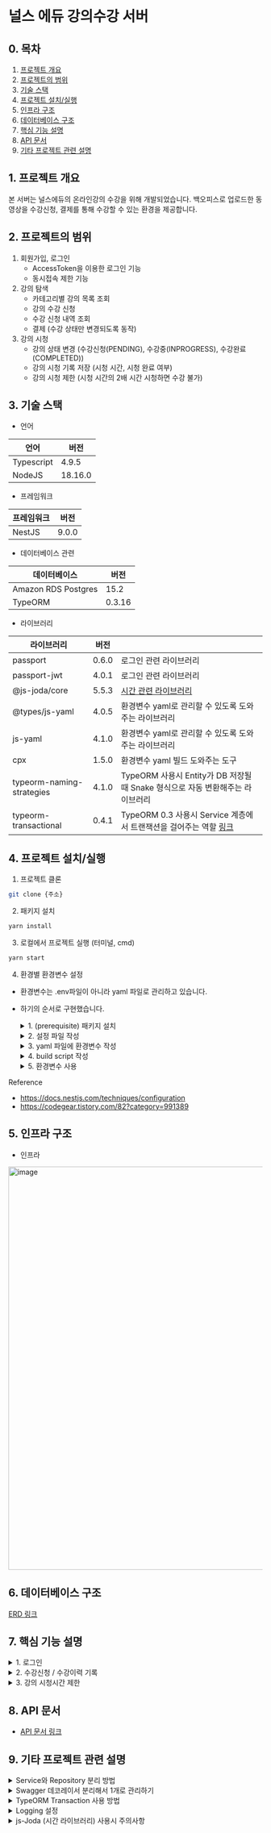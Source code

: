 # 널스 에듀 강의수강 서버

## 0. 목차

1. [프로젝트 개요](#1.-프로젝트-개요)
2. [프로젝트의 범위](#2.-프로젝트의-범위)
3. [기술 스택](#3.-기술-스택)
4. [프로젝트 설치/실행](#4.-프로젝트-설치/실행)
5. [인프라 구조](#5.-인프라-구조)
6. [데이터베이스 구조](#6.-데이터베이스-구조)
7. [핵심 기능 설명](#7.-핵심-기능-설명)
8. [API 문서](#8.-API-문서)
9. [기타 프로젝트 관련 설명](#9.-기타-프로젝트-관련-설명)

<a name="1.-프로젝트-개요"></a>
## 1. 프로젝트 개요
본 서버는 널스에듀의 온라인강의 수강을 위해 개발되었습니다.
백오피스로 업로드한 동영상을 수강신청, 결제를 통해 수강할 수 있는 환경을 제공합니다.

<a name="2.-프로젝트의-범위"></a>
## 2. 프로젝트의 범위

1. 회원가입, 로그인
    - AccessToken을 이용한 로그인 기능
    - 동시접속 제한 기능
2. 강의 탐색
    - 카테고리별 강의 목록 조회
    - 강의 수강 신청
    - 수강 신청 내역 조회
    - 결제 (수강 상태만 변경되도록 동작)
3. 강의 시청
    - 강의 상태 변경 (수강신청(PENDING), 수강중(INPROGRESS), 수강완료(COMPLETED))
    - 강의 시청 기록 저장 (시청 시간, 시청 완료 여부)
    - 강의 시청 제한 (시청 시간의 2배 시간 시청하면 수강 불가)

<a name="3.-기술-스택"></a>
## 3. 기술 스택

- 언어

| 언어         | 버전      |
|------------|---------|
| Typescript | 4.9.5   |
| NodeJS     | 18.16.0 |

- 프레임워크

| 프레임워크   | 버전    |
|---------|-------|
| NestJS  | 9.0.0 |

- 데이터베이스 관련

| 데이터베이스              | 버전     |
|---------------------|--------|
| Amazon RDS Postgres | 15.2   |
| TypeORM             | 0.3.16 |

- 라이브러리

| 라이브러리                     | 버전    |                                                                                                   |
|---------------------------|-------|---------------------------------------------------------------------------------------------------|
| passport                  | 0.6.0 | 로그인 관련 라이브러리                                                                                      |
| passport-jwt              | 4.0.1 | 로그인 관련 라이브러리                                                                                      |
| @js-joda/core             | 5.5.3 | [시간 관련 라이브러리](https://jojoldu.tistory.com/600)                                                    |
| @types/js-yaml            | 4.0.5 | 환경변수 yaml로 관리할 수 있도록 도와주는 라이브러리                                                                   |
| js-yaml                   | 4.1.0 | 환경변수 yaml로 관리할 수 있도록 도와주는 라이브러리                                                                   |
| cpx                       | 1.5.0 | 환경변수 yaml 빌드 도와주는 도구                                                                              |
| typeorm-naming-strategies | 4.1.0 | TypeORM 사용시 Entity가 DB 저장될때 Snake 형식으로 자동 변환해주는 라이브러리                                             |
| typeorm-transactional     | 0.4.1 | TypeORM 0.3 사용시 Service 계층에서 트랜잭션을 걸어주는 역할 [링크](https://github.com/Aliheym/typeorm-transactional) |

<a name="4.-프로젝트-설치/실행"></a>
## 4. 프로젝트 설치/실행

1. 프로젝트 클론

```bash
git clone {주소}
```

2. 패키지 설치

```bash
yarn install
```

3. 로컬에서 프로젝트 실행 (터미널, cmd)

```bash
yarn start
```

4. 환경별 환경변수 설정
- 환경변수는 .env파일이 아니라 yaml 파일로 관리하고 있습니다.
- 하기의 순서로 구현했습니다.

    <details>
    <summary> 1. (prerequisite) 패키지 설치</summary>

    ```shell
    $ yarn add @nestjs/config
    $ yarn add js-yaml
    $ yarn add @types/js-yaml --dev
    $ yarn add cpx # 파일 copy 도구
    ```
    </details>

    <details>
    <summary> 2. 설정 파일 작성 </summary>

    - config 설정 ./config/configuration.ts에 위치
        - 환경변수는 process.env.ENV로 관리
        - 환경변수는 local, test, prod로 구분

    ```typescript
    import { readFileSync } from 'fs';
    import * as yaml from 'js-yaml';
    import { join } from 'path';
    
    const env = process.env.ENV || 'local'; // 로컬, 운영, 개발 등 환경변수 분기 부분 
    const YAML_CONFIG_FILENAME = `config.${env}.yaml`;
    
    export default () => {
      return yaml.load(
        readFileSync(join(__dirname, YAML_CONFIG_FILENAME), 'utf8'),
      ) as Record<string, any>;
    };
    ```
    </details>

    <details>
    <summary> 3. yaml 파일에 환경변수 작성 </summary>

    - yaml 파일은 ./config/config.{env}.yaml에 위치
    - 아래의 예시는 config.local.yaml 파일
    ```yaml
    env: local
    
    service:
      name: 'nurseedu-backend'
    
    http:
      host: 'localhost'
    port: 3000
    
    jwt: # 토큰 관련 설정
    accessToken:
      secret: 'devcamp'
    expiresIn: '14d'
    
    db: # DB 관련 설정
    postgres:
      type: 'postgres'
    host: 'host'
    port: 5432
    databaseName: 'postgres'
    username: 'postgres'
    password: 'nurseedu'
    schema: 'nurse_edu'
    synchronize: false # DB 스키마 자동 동기화 옵션 (프로덕션에서는 절때로 false)
    logging: true # SQL 로깅 옵션
    connectTimeout: 30000 # 30s connection timeout
    queryTimeout: 10000 # 10s query timeout
    ```
    </details>

    <details>
    <summary> 4. build script 작성 </summary>

    - package.json
    ```json
    // dist 디렉토리에 yaml 파일 복사 명령
    "copy-files": "cpx \"config/*.yaml\" dist/config/",
    "prebuild": "rimraf dist",
    "build": "yarn run copy-files && nest build",
    "format": "prettier --write \"src/**/*.ts\" \"test/**/*.ts\"",
    "start": "yarn run copy-files && nest start",
    "start:dev": "yarn run copy-files && nest start --watch",
    
    ```
    - nest-cli.json
        - nest bulld 시 dist 디렉토리 삭제, 생성이 자동입니다.
        - cpx를 사용해서 yaml 파일을 복사했는데 dist 디렉토리를 삭제하고 생성하며 파일이 사라지는 문제가 있었습니다.
        - 아래 옵션을 false로 입력하고  `"prebuild": "rimraf dist",` 스크립트로 dist를 수동 삭제하도록 설정했습니다.
    ```json
    "compilerOptions": {
      "deleteOutDir": false
    }
    ```
    </details>

    <details>
    <summary> 5. 환경변수 사용 </summary>

    - 프로젝트 내에서 yaml에 작성한 변수가 필요할때 아래와 같이 사용하면 됩니다.
    ```typescript
    const {
      http: { port },
    } = configuration();
    ```
    </details>

Reference

- https://docs.nestjs.com/techniques/configuration
- https://codegear.tistory.com/82?category=991389

<a name="5.-인프라-구조"></a>
## 5. 인프라 구조

- 인프라

<img width="800" alt="image" src="https://github.com/kingseungil/teamsparta-devcamp-nurseedu/assets/109774037/d5c2aeb6-9404-43bd-afa4-afd2a0cfb528">



<a name="6.-데이터베이스-구조"></a>
## 6. 데이터베이스 구조

[ERD 링크](https://www.erdcloud.com/d/DMCZQh8JLFqKvuSiX)

<a name="7.-핵심-기능-설명"></a>
## 7. 핵심 기능 설명

<details>
<summary>1. 로그인</summary>

- 토큰 정책
  - 로그인 시 AccessToken 발급, 유효기간 14일
  - 토큰 payload
     ```json
     {
         "userId": "devcamp3",
         "email": "devcamp3@naver.com",
         "jti": "dafbd39f-fe6d-48b5-8661-88230f3803d3",
         "iat": 1684892118,
         "exp": 1686101718
      }
    ```
  >로그인
  <br>

  ![image](https://github.com/DevCamp-TeamSparta/nurseedu-backend/assets/109774037/6b68e36f-523c-41c0-ae03-9348359bf26f)

    <br>

- 다른 브라우저, 기기에서 중복 로그인 시 403에러 발생
- 로그인 시 새로운 JTI가 발급되며, 기존의 토큰은 무효화 됩니다.

   <br>  

</details>

<details>
<summary>2. 수강신청 / 수강이력 기록</summary>

- 용어 설명

| DB 테이블명             | 용도                                                                        |
|------------------|---------------------------------------------------------------------------|
| enrolled         | 수강증입니다. 수강 시작일, 강의 만료일, 강의 상태(결제, 수강중, 수강완료, 만료 등등)을 기록합니다.               |
| course           | 수강할 강의 입니다.                                                               |
| lecure           | 수강할 강의 목차의 데이터 (동영상 link, 동영상 제목 ...)                                     |
| enrolled_lecture | 동영상 시청 이력을 기록하기 위한 메타 테이블 (ex. 시청날짜, 시청 시간, 시청 제한)                        |


+ 수강 신청 내역에서 볼 수 있는 상태 [PENDING]
    + 수강신청하면 course와 1:1 관계인 enrolled 테이블 생성합니다.
    + enrolled의 상태는 PENDING으로 생성합니다. (결제가 이루어지면 INPROGRESS 상태로 변하고 수강할 수 있습니다.)
    + 수강신청 시 course의 자식테이블인 lecture 하나하나에 enrolled_lecture 테이블에 생성합니다.

+ 내 강의실에서 볼 수 있는 상태 [INPROGRESS, COMPLETED]
    + 결제 (enrolled 상태가 PENDING -> INPROGESS로 변경) 강의실에서 수강할 수 있는 상태가 됩니다.
    + 수강 진행 (동영상을 마지막 10초까지 다 수강하면 enrolled_lecture의 is_done이 true로 변경, enrolled의 progress_rate가 백분율로 업데이트)
    + 수강 완료 (enrolled의 progress_rate가 100%가 되면 enrolled 상태가 INPROGRESS -> COMPLETED 변경)

</details>

<details>
<summary>3. 강의 시청시간 제한</summary>

- 강의 playtime의 2배까지 시청 가능

>강의 시청시간 제한
<br>

- 강의 시청은 강의의 playtime(초 단위) 2배로 제한합니다.
- 프론트에서 동영상을 재생하면 1분에 한번씩 서버에 요청을 보내서 DB에 시청 시간(total_seen_time / 초 단위)을 기록합니다. (enrolled_lecture 테이블 / total_seen_time)
- 고객이 동영상을 배속으로 시청하면 배속 만큼 곱셈하여 1분 마다 초 DB에 기록합니다. (ex, 1분 만큼 2배속으로 시청 -> 120초가 enrolled_lecture / total_seen_time에 저장)
- <img width="571" alt="스크린샷 2023-05-25 오전 10 49 03" src="https://github.com/DevCamp-TeamSparta/nurseedu-backend/assets/90877864/c05274bf-3fa5-427a-bdd6-202871f21bfa">
- total_seen_time의 시간이 playtime의 2배를 초과하면 can_watch를 false로 변경합니다.
- 강의 시청시간이 playtime의 2배를 초과하면 서버에서는 409에러를 발생시킵니다.
- 프론트에서는 can_watch를 기준으로 강의 시청을 제한합니다.
- (참고) current_seen_time은 1분짜리 동영상에서 몇초까지 봤다를 표현하기 위해 기록합니다. (enrolled_lecture 테이블 / current_seen_time)

</details>


<a name="8.-API-문서"></a>
##  8. API 문서

- [API 문서 링크](https://api.teamsparta-nurseedue.shop/api-docs#/)


<a name="9.-기타-프로젝트-관련-설명"></a>
## 9. 기타 프로젝트 관련 설명

<details>
<summary>Service와 Repository 분리 방법</summary>

- 코드 가독성을 위해서 Service, Repository를 분리하는 것이 장기적으로 좋습니다.
- TypeORM 0.3.x 이하의 버전에서는 아래의 데코레이터로 Repository를 분리해서 사용했지만, 0.3.x 이후로 해당 데코레이터가 depreciated 되었습니다.

```typescript
@EntityRepository(Entity)
```
- 같은 기능을 하는 CustomDecorator를 만들어서 Repository를 분리했습니다.
- [구현 코드](https://github.com/DevCamp-TeamSparta/nurseedu-backend/commit/15a5ac79e2ea89097a937ce7d9470e976baf1a0f#diff-66a9bdeef87e2c27802e288bbf0c2c0830bd7b2bb21920725e5299beaf2c824a)
- [참고 링크](https://blog.naver.com/pjt3591oo/222927333364)

</details>

<details>
<summary>Swagger 데코레이서 분리해서 1개로 관리하기</summary>

- Swagger 데코레이터를 분리해서 관리하면 가독성이 좋아집니다.
- 각 도메인 폴더에 있는..Decorator.ts를 살펴보면 데코레이터를 변수가 있습니다.
- 해당 변수로 다중의 스웨서 데코레이터를 한번에 선언해 사용할 수 있습니다.

```typescript
// Swagger 데코레이터 모음
export const getAllCourseList = () => {
  return applyDecorators(
    ApiOperation({ summary: '강의 코스 목록 조회(전체)' }),
    ApiOkResponse({
      status: 200,
      description: '강의 코스 목록 조회 성공',
      type: [AllCourseListResDto],
    }),
    ApiNotFoundResponse({
      status: 404,
      description: '강의 코스 목록이 존재하지 않습니다.',
      schema: {
        example: {
          statusCode: 404,
          message: '강의 코스 목록이 존재하지 않습니다.',
          error: 'Not Found',
        },
      },
    }),
  );
};

// 컨트롤러
@ApiTags('COURSE')
@Get(':courseId')
@getCourseDetail() // Swagger 변수
async getCourseDetail(
  @Param('courseId') courseId: number,
): Promise<CourseDetailResDto> {
  return await this.courseService.getCourseDetail(courseId);
}
```

</details>

<details>
<summary>TypeORM Transaction 사용 방법</summary>

- Service Layer에서 Transaction을 걸어야 하는 경우를 위해서 라이브러리를 추가했습니다.
- NestJS의 QueryRunner나 EntityManager를 사용해서 Transaction을 걸 수 있지만, 해당 라이브러리를 사용하면 더 가독성 있게 트랜잭션을 사용할 수 있습니다.
- [typeorm-transactional](https://github.com/Aliheym/typeorm-transactional)
- [참고하면 좋은 글](https://www.timegambit.com/blog/solve/handle-transaction)

</details>

<details>
<summary>Logging 설정</summary>

- 미들웨어를 이용한 로깅 설정
    - 개발 편의를 위해서 모든 요청의 대한 log를 심었습니다.
        - 400 에러는 WARN으로
        - 500 에러는 ERROR로 남겼습니다.
    - ![스크린샷 2023-05-24 오후 5 40 50](https://github.com/DevCamp-TeamSparta/nurseedu-backend/assets/90877864/f8488b5c-cfa4-4614-a175-0649ecc8364e)
    - 개발 편의를 위해서 쿼리의 속도 log를 심었습니다.
    - ![스크린샷 2023-05-24 오후 5 38 56](https://github.com/DevCamp-TeamSparta/nurseedu-backend/assets/90877864/3edd5d0d-f421-4f77-8a7c-986b69c1834c)
    - [코드](https://github.com/DevCamp-TeamSparta/nurseedu-backend/commit/6e93be978d0bd10ceddfe9d30925122d9d4f4124)
    - [참고](https://docs.nestjs.com/middleware)

- TypeORM을 이용한 Logging 설정
    - src/database/DatabaseLogger.ts 파일에 Logging format 설정
    - src/app.module.ts 파일에 DatabaseLogger를 사용하도록 설정
    - [참고](https://docs.nestjs.com/recipes/terminus#logging)

```typescript
@Module({
imports: [
TypeOrmModule.forRootAsync({
  useFactory() {
    return {
    synchronize: postgres.synchronize, // Entity 자동으로 DB 동기화 할지 설정
    logger: new DatabaseLogger(), // TypeORM Logger 설정
    namingStrategy: new ConstraintSnakeNamingStrategy(), // TypeORM Entity의 Column명을 snake_case로 변경
    ssl: {
      rejectUnauthorized: false,
    },
    connectTimeoutMS: postgres.connectTimeout, // DB Connection timeout
    extra: {
      statement_timeout: postgres.queryTimeout, // DB query timeout
    },
  };
},
... 생략
export class AppModule {};
```

</details>

<details>
<summary>js-Joda (시간 라이브러리) 사용시 주의사항</summary>

- JS Date().now 를 사용하면 Zone이 적용이 되지 않아서 실시간을 반영하지 못하는 문제가 있었습니다.
- js-joda 라이브러리를 사용하여 해결 [참고](https://jojoldu.tistory.com/600)
- common/util/util-time에 관련 기능을 구현했습니다.
    - LocalDataTimeTransformer.ts : Entity <-> DB 통신할때 Date <-> LocalDateTime 변환 역할
        - ```typescript
        @Column({
          type: 'timestamp',
          transformer: new LocalDateTimeTransformer(), // 엔티티에 선언 필수 
          nullable: false,
          name: 'updated_at',
        })
        updatedAt: LocalDateTime;
      ```
    - DateTimeUtil.ts : LocalDateTime <-> String, Date 변환 유틸 함수 모음
- 주의사항
    - createQueryBuiler에 LocalDataTime 사용시 Data로 변환이 필요합니다.
        - ClassSerializerInterceptor + Dto 변환시 LocalDataTime을 toString으로 변경해야합니다. 본 프로젝트에서는 ClassSerializerInterceptor를 사용하고 있지 않습니다.

</details>
